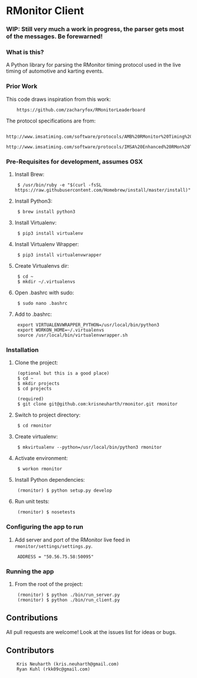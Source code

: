 # RMonitor Client

### WIP: Still very much a work in progress, the parser gets most of the messages. Be forewarned!

### What is this?

A Python library for parsing the RMonitor timing protocol used in the live timing of automotive and karting events.

### Prior Work

This code draws inspiration from this work:

        https://github.com/zacharyfox/RMonitorLeaderboard
    
The protocol specifications are from:

        http://www.imsatiming.com/software/protocols/AMB%20RMonitor%20Timing%20Protocol.pdf
        http://www.imsatiming.com/software/protocols/IMSA%20Enhanced%20RMon%20Timing%20Protocol%20v1.03.pdf
    

### Pre-Requisites for development, assumes OSX

1) Install Brew:

	    $ /usr/bin/ruby -e "$(curl -fsSL https://raw.githubusercontent.com/Homebrew/install/master/install)"

2) Install Python3:

	    $ brew install python3

3) Install Virtualenv:

	    $ pip3 install virtualenv

4) Install Virtualenv Wrapper:

	    $ pip3 install virtualenvwrapper

5) Create Virtualenvs dir:

        $ cd ~
	    $ mkdir ~/.virtualenvs

6) Open .bashrc with sudo:

	    $ sudo nano .bashrc

7) Add to .bashrc:

	    export VIRTUALENVWRAPPER_PYTHON=/usr/local/bin/python3
	    export WORKON_HOME=~/.virtualenvs
	    source /usr/local/bin/virtualenvwrapper.sh


### Installation

1) Clone the project:

        (optional but this is a good place)
        $ cd ~
        $ mkdir projects
        $ cd projects

        (required)
	    $ git clone git@github.com:krisneuharth/rmonitor.git rmonitor

2) Switch to project directory:

	    $ cd rmonitor

3) Create virtualenv:

	    $ mkvirtualenv --python=/usr/local/bin/python3 rmonitor

4) Activate environment:

	    $ workon rmonitor

5) Install Python dependencies:

	    (rmonitor) $ python setup.py develop

6) Run unit tests:

        (rmonitor) $ nosetests
    

### Configuring the app to run

1) Add server and port of the RMonitor live feed in `rmonitor/settings/settings.py`.

        ADDRESS = "50.56.75.58:50095"
    
    
### Running the app

1) From the root of the project:

        (rmonitor) $ python ./bin/run_server.py
        (rmonitor) $ python ./bin/run_client.py


## Contributions

All pull requests are welcome! Look at the issues list for ideas or bugs.


## Contributors

        Kris Neuharth (kris.neuharth@gmail.com)
        Ryan Kuhl (rkk09c@gmail.com)
